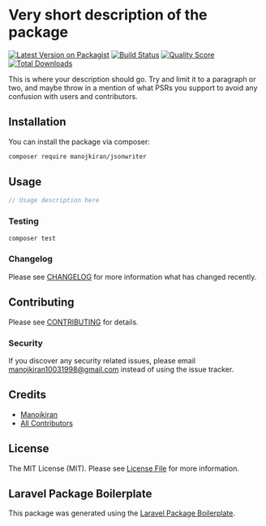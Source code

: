 # Very short description of the package

[![Latest Version on Packagist](https://img.shields.io/packagist/v/manojkiran/jsonwriter.svg?style=flat-square)](https://packagist.org/packages/manojkiran/jsonwriter)
[![Build Status](https://img.shields.io/travis/manojkiran/jsonwriter/master.svg?style=flat-square)](https://travis-ci.org/manojkiran/jsonwriter)
[![Quality Score](https://img.shields.io/scrutinizer/g/manojkiran/jsonwriter.svg?style=flat-square)](https://scrutinizer-ci.com/g/manojkiran/jsonwriter)
[![Total Downloads](https://img.shields.io/packagist/dt/manojkiran/jsonwriter.svg?style=flat-square)](https://packagist.org/packages/manojkiran/jsonwriter)

This is where your description should go. Try and limit it to a paragraph or two, and maybe throw in a mention of what PSRs you support to avoid any confusion with users and contributors.

## Installation

You can install the package via composer:

```bash
composer require manojkiran/jsonwriter
```

## Usage

``` php
// Usage description here
```

### Testing

``` bash
composer test
```

### Changelog

Please see [CHANGELOG](CHANGELOG.md) for more information what has changed recently.

## Contributing

Please see [CONTRIBUTING](CONTRIBUTING.md) for details.

### Security

If you discover any security related issues, please email manojkiran10031998@gmail.com instead of using the issue tracker.

## Credits

- [Manojkiran](https://github.com/manojkiran)
- [All Contributors](../../contributors)

## License

The MIT License (MIT). Please see [License File](LICENSE.md) for more information.

## Laravel Package Boilerplate

This package was generated using the [Laravel Package Boilerplate](https://laravelpackageboilerplate.com).